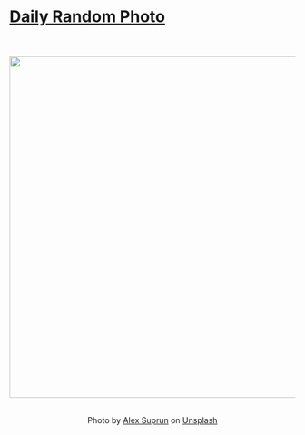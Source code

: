# [Daily Random Photo](https://www.dailyrandomphoto.com/)

<div align="center">
  <br>
  <br>
  <a href="https://www.dailyrandomphoto.com/p/2024/2024-03-12/"><img src="https://images.unsplash.com/photo-1708556863286-16a9ada29871?crop=entropy&cs=tinysrgb&fit=max&fm=jpg&ixid=M3w3NzUwOHwwfDF8cmFuZG9tfHx8fHx8fHx8MTcxMDIwMzMyN3w&ixlib=rb-4.0.3&q=80&w=1080" width="600px"></a>
  <br>
  <br>
  <p class="has-text-grey">Photo by <a href="https://unsplash.com/@sooprun?utm_source=Daily%20Random%20Photo&amp;utm_medium=referral" target="_blank" rel="noopener noreferrer">Alex Suprun</a> on <a href="https://unsplash.com/photos/a-street-corner-with-a-building-and-a-street-sign-F3g9iFAltv8?utm_source=Daily%20Random%20Photo&amp;utm_medium=referral" target="_blank" rel="noopener noreferrer">Unsplash</a></p>
</div>
